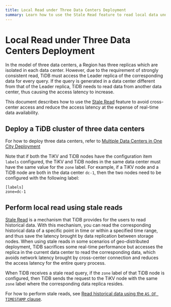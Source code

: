 ```yaml
---
title: Local Read under Three Data Centers Deployment
summary: Learn how to use the Stale Read feature to read local data under three DCs deployment and thus reduce cross-center requests.
---
```


# Local Read under Three Data Centers Deployment

In the model of three data centers, a Region has three replicas which are isolated in each data center. However, due to the requirement of strongly consistent read, TiDB must access the Leader replica of the corresponding data for every query. If the query is generated in a data center different from that of the Leader replica, TiDB needs to read data from another data center, thus causing the access latency to increase.

This document describes how to use the [Stale Read](/stale-read.md) feature to avoid cross-center access and reduce the access latency at the expense of real-time data availability.

## Deploy a TiDB cluster of three data centers

For how to deploy three data centers, refer to [Multiple Data Centers in One City Deployment](/multi-data-centers-in-one-city-deployment.md)

Note that if both the TiKV and TiDB nodes have the configuration item `labels` configured, the TiKV and TiDB nodes in the same data center must have the same value for the `zone` label. For example, if a TiKV node and a TiDB node are both in the data center `dc-1`, then the two nodes need to be configured with the following label:

```
[labels]
zone=dc-1
```

## Perform local read using stale reads

[Stale Read](/stale-read.md) is a mechanism that TiDB provides for the users to read historical data. With this mechanism, you can read the corresponding historical data of a specific point in time or within a specified time range, and thus save the latency brought by data replication between storage nodes. When using stale reads in some scenarios of geo-distributed deployment, TiDB sacrifices some real-time performance but accesses the replica in the current data center to read the corresponding data, which avoids network latency brought by cross-center connection and reduces the access latency for the entire query process.

When TiDB receives a stale read query, if the `zone` label of that TiDB node is configured, then TiDB sends the request to the TiKV node with the same `zone` label where the corresponding data replica resides.

For how to perform stale reads, see [Read historical data using the `AS OF TIMESTAMP` clause](/as-of-timestamp.md).
